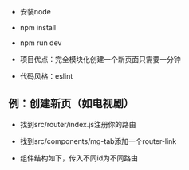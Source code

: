 * 安装node
* npm install
* npm run dev

* 项目优点：完全模块化创建一个新页面只需要一分钟
* 代码风格：eslint

## 例：创建新页（如电视剧）
* 找到src/router/index.js注册你的路由
* 找到src/components/mg-tab添加一个router-link
* 组件结构如下，传入不同id为不同路由
    <template>
      <item :id="130"></item>（如id=130为电视剧tv,id=145为音乐music，项目获取芒果卫视的真实数据，vclassId为不同页面的索引值）
    </template>

    <script type="text/ecmascript-6">
      import item from 'base/item/item'

      export default {
        components: {
          item
        }
      }
    </script>

    <style lang="stylus" rel="stylesheet/stylus">
    </style>
